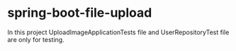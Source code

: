 # spring-boot-file-upload

In this project UploadImageApplicationTests file and UserRepositoryTest file are only for testing.
